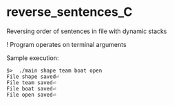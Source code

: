 # reverse_sentences_C
Reversing order of sentences in file with dynamic stacks

! Program operates on terminal arguments

Sample execution:
```
$>  ./main shape team boat open
File shape saved⏎
File team saved⏎
File boat saved⏎
File open saved⏎
```
